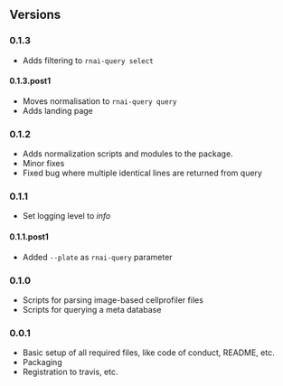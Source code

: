 ## Versions


### 0.1.3

* Adds filtering to `rnai-query select`

#### 0.1.3.post1

* Moves normalisation to `rnai-query query`
* Adds landing page

### 0.1.2

* Adds normalization scripts and modules to the package.
* Minor fixes
* Fixed bug where multiple identical lines are returned from query

### 0.1.1

* Set logging level to *info*

#### 0.1.1.post1

* Added `--plate` as `rnai-query` parameter 


### 0.1.0 

* Scripts for parsing image-based cellprofiler files
* Scripts for querying a meta database

### 0.0.1

* Basic setup of all required files, like code of conduct, README, etc.
* Packaging
* Registration to travis, etc.
